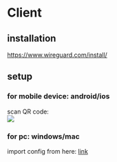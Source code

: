 # Client

## installation 

https://www.wireguard.com/install/


## setup

### for mobile device: android/ios 
scan QR code:   
![](https://github.com/NCHU-NLP-Lab/wirehole/blob/labsetup/client/config/vpn.png?raw=true)

### for pc: windows/mac
import config from here:
[link](https://raw.githubusercontent.com/NCHU-NLP-Lab/wirehole/labsetup/client/config/vpn.conf)